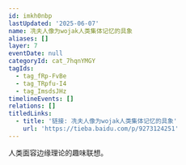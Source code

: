```yaml
---
id: imkh0nbp
lastUpdated: '2025-06-07'
name: 冼夫人像为wojak人类集体记忆的具象
aliases: []
layer: 7
eventDate: null
categoryId: cat_7hqnYMGY
tagIds:
  - tag_fRp-FvBe
  - tag_TRpfu-I4
  - tag_ImsdsJHz
timelineEvents: []
relations: []
titledLinks:
  - title: '链接: 冼夫人像为wojak人类集体记忆的具象'
    url: 'https://tieba.baidu.com/p/9273124251'
---
```

人类面容边缘理论的趣味联想。
